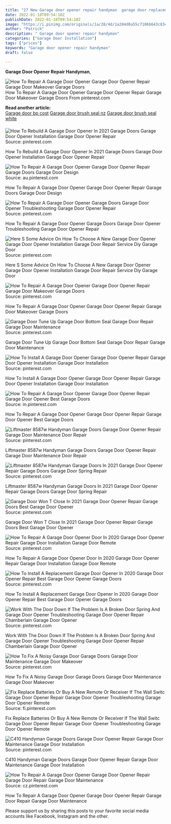 ```yaml
---
title: "27 New Garage door opener repair handyman  garage door replacement"
date: 2022-01-18T09:54:18Z
publishDate: 2022-01-18T09:54:18Z
image: "https://i.pinimg.com/originals/1a/28/4d/1a284d0a55c7106b643c834ccd826079.jpg"
author: "Patrick"
description: " Garage door opener repair handyman"
categories: ["Garage Door Installation"]
tags: ["prices"]
keywords: "Garage door opener repair handyman"
draft: false

---
```

<!-- Head tag Code -->
**Garage Door Opener Repair Handyman**, 

![How To Repair A Garage Door Opener Garage Door Opener Repair Garage Door Makeover Garage Doors](https://i.pinimg.com/originals/4f/8f/5d/4f8f5dd86ef919774c67c8be148f0d6e.jpg "How To Repair A Garage Door Opener Garage Door Opener Repair Garage Door Makeover Garage Doors")
How To Repair A Garage Door Opener Garage Door Opener Repair Garage Door Makeover Garage Doors From pinterest.com

**Read another article:**  
[Garage door bp cost](/garage-door-bp-cost/)
[Garage door brush seal nz](/garage-door-brush-seal-nz/)
[Garage door brush seal white](/garage-door-brush-seal-white/)




### 

 


![How To Rebuild A Garage Door Opener In 2021 Garage Doors Garage Door Opener Installation Garage Door Opener Repair](https://i.pinimg.com/474x/77/88/48/778848c22f09a3ed884268f127f20572.jpg "How To Rebuild A Garage Door Opener In 2021 Garage Doors Garage Door Opener Installation Garage Door Opener Repair")
Source: pinterest.com

How To Rebuild A Garage Door Opener In 2021 Garage Doors Garage Door Opener Installation Garage Door Opener Repair  

![How To Repair A Garage Door Opener Garage Door Opener Repair Garage Doors Garage Door Design](https://i.pinimg.com/474x/f6/79/89/f67989c69ac24471124566a1b812a659.jpg "How To Repair A Garage Door Opener Garage Door Opener Repair Garage Doors Garage Door Design")
Source: au.pinterest.com

How To Repair A Garage Door Opener Garage Door Opener Repair Garage Doors Garage Door Design  

![How To Repair A Garage Door Opener Garage Doors Garage Door Opener Troubleshooting Garage Door Opener Repair](https://i.pinimg.com/originals/6b/59/7b/6b597b7fc3829be800aaab3d52c12e48.jpg "How To Repair A Garage Door Opener Garage Doors Garage Door Opener Troubleshooting Garage Door Opener Repair")
Source: pinterest.com

How To Repair A Garage Door Opener Garage Doors Garage Door Opener Troubleshooting Garage Door Opener Repair  

![Here S Some Advice On How To Choose A New Garage Door Opener Garage Door Opener Installation Garage Door Repair Service Diy Garage Door](https://i.pinimg.com/474x/02/75/47/0275473b86ba2fed1686da22bc280efe--best-garage-door-opener-best-garage-doors.jpg "Here S Some Advice On How To Choose A New Garage Door Opener Garage Door Opener Installation Garage Door Repair Service Diy Garage Door")
Source: pinterest.com

Here S Some Advice On How To Choose A New Garage Door Opener Garage Door Opener Installation Garage Door Repair Service Diy Garage Door  

![How To Repair A Garage Door Opener Garage Door Opener Repair Garage Door Makeover Garage Doors](https://i.pinimg.com/originals/4f/8f/5d/4f8f5dd86ef919774c67c8be148f0d6e.jpg "How To Repair A Garage Door Opener Garage Door Opener Repair Garage Door Makeover Garage Doors")
Source: pinterest.com

How To Repair A Garage Door Opener Garage Door Opener Repair Garage Door Makeover Garage Doors  

![Garage Door Tune Up Garage Door Bottom Seal Garage Door Repair Garage Door Maintenance](https://i.pinimg.com/474x/28/e4/97/28e49735084702538d72075e231440d2.jpg "Garage Door Tune Up Garage Door Bottom Seal Garage Door Repair Garage Door Maintenance")
Source: pinterest.com

Garage Door Tune Up Garage Door Bottom Seal Garage Door Repair Garage Door Maintenance  

![How To Install A Garage Door Opener Garage Door Opener Repair Garage Door Opener Installation Garage Door Installation](https://i.pinimg.com/600x315/58/b0/68/58b0687f901347df120fab1ddbc818cd.jpg "How To Install A Garage Door Opener Garage Door Opener Repair Garage Door Opener Installation Garage Door Installation")
Source: pinterest.com

How To Install A Garage Door Opener Garage Door Opener Repair Garage Door Opener Installation Garage Door Installation  

![How To Repair A Garage Door Opener Garage Door Opener Repair Garage Door Opener Best Garage Doors](https://i.pinimg.com/736x/da/88/fc/da88fc7ed50c28fac46a87818d94ea8b.jpg "How To Repair A Garage Door Opener Garage Door Opener Repair Garage Door Opener Best Garage Doors")
Source: in.pinterest.com

How To Repair A Garage Door Opener Garage Door Opener Repair Garage Door Opener Best Garage Doors  

![Liftmaster 8587w Handyman Garage Doors Garage Door Opener Repair Garage Door Maintenance Door Repair](https://i.pinimg.com/736x/27/08/62/270862f5140e42e48fe03b2a655b4f52.jpg "Liftmaster 8587w Handyman Garage Doors Garage Door Opener Repair Garage Door Maintenance Door Repair")
Source: pinterest.com

Liftmaster 8587w Handyman Garage Doors Garage Door Opener Repair Garage Door Maintenance Door Repair  

![Liftmaster 8587w Handyman Garage Doors In 2021 Garage Door Opener Repair Garage Doors Garage Door Spring Repair](https://i.pinimg.com/736x/e6/b0/0a/e6b00a1c2d27c041a49babf772456753.jpg "Liftmaster 8587w Handyman Garage Doors In 2021 Garage Door Opener Repair Garage Doors Garage Door Spring Repair")
Source: pinterest.com

Liftmaster 8587w Handyman Garage Doors In 2021 Garage Door Opener Repair Garage Doors Garage Door Spring Repair  

![Garage Door Won T Close In 2021 Garage Door Opener Repair Garage Doors Best Garage Door Opener](https://i.pinimg.com/736x/75/fc/95/75fc95032354859aee32ebb5510f2976.jpg "Garage Door Won T Close In 2021 Garage Door Opener Repair Garage Doors Best Garage Door Opener")
Source: pinterest.com

Garage Door Won T Close In 2021 Garage Door Opener Repair Garage Doors Best Garage Door Opener  

![How To Repair A Garage Door Opener Door In 2020 Garage Door Opener Repair Garage Door Installation Garage Door Remote](https://i.pinimg.com/736x/69/98/bb/6998bbee1efe132820b4bb812835efab.jpg "How To Repair A Garage Door Opener Door In 2020 Garage Door Opener Repair Garage Door Installation Garage Door Remote")
Source: pinterest.com

How To Repair A Garage Door Opener Door In 2020 Garage Door Opener Repair Garage Door Installation Garage Door Remote  

![How To Install A Replacement Garage Door Opener In 2020 Garage Door Opener Repair Best Garage Door Opener Garage Doors](https://i.pinimg.com/736x/69/c6/d8/69c6d8bdf12ab19337d8f581682295ca.jpg "How To Install A Replacement Garage Door Opener In 2020 Garage Door Opener Repair Best Garage Door Opener Garage Doors")
Source: pinterest.com

How To Install A Replacement Garage Door Opener In 2020 Garage Door Opener Repair Best Garage Door Opener Garage Doors  

![Work With The Door Down If The Problem Is A Broken Door Spring And Garage Door Opener Troubleshooting Garage Door Opener Repair Chamberlain Garage Door Opener](https://i.pinimg.com/originals/ba/f9/24/baf924700c9c50fbbabacb7305346853.jpg "Work With The Door Down If The Problem Is A Broken Door Spring And Garage Door Opener Troubleshooting Garage Door Opener Repair Chamberlain Garage Door Opener")
Source: pinterest.com

Work With The Door Down If The Problem Is A Broken Door Spring And Garage Door Opener Troubleshooting Garage Door Opener Repair Chamberlain Garage Door Opener  

![How To Fix A Noisy Garage Door Garage Doors Garage Door Maintenance Garage Door Makeover](https://i.pinimg.com/originals/05/a3/75/05a375138d3ad62ae37cc68afc8d8da4.jpg "How To Fix A Noisy Garage Door Garage Doors Garage Door Maintenance Garage Door Makeover")
Source: pinterest.com

How To Fix A Noisy Garage Door Garage Doors Garage Door Maintenance Garage Door Makeover  

![Fix Replace Batteries Or Buy A New Remote Or Receiver If The Wall Switc Garage Door Opener Repair Garage Door Opener Troubleshooting Garage Door Opener Remote](https://i.pinimg.com/originals/b6/ef/be/b6efbea719caebeb8e2397d517f7354e.jpg "Fix Replace Batteries Or Buy A New Remote Or Receiver If The Wall Switc Garage Door Opener Repair Garage Door Opener Troubleshooting Garage Door Opener Remote")
Source: fi.pinterest.com

Fix Replace Batteries Or Buy A New Remote Or Receiver If The Wall Switc Garage Door Opener Repair Garage Door Opener Troubleshooting Garage Door Opener Remote  

![C410 Handyman Garage Doors Garage Door Opener Repair Garage Door Maintenance Garage Door Installation](https://i.pinimg.com/originals/08/40/a8/0840a8c75cc265d6d64266ed294ec48c.jpg "C410 Handyman Garage Doors Garage Door Opener Repair Garage Door Maintenance Garage Door Installation")
Source: pinterest.com

C410 Handyman Garage Doors Garage Door Opener Repair Garage Door Maintenance Garage Door Installation  

![How To Repair A Garage Door Opener Garage Door Opener Repair Garage Door Repair Garage Door Maintenance](https://i.pinimg.com/originals/1a/28/4d/1a284d0a55c7106b643c834ccd826079.jpg "How To Repair A Garage Door Opener Garage Door Opener Repair Garage Door Repair Garage Door Maintenance")
Source: cz.pinterest.com

How To Repair A Garage Door Opener Garage Door Opener Repair Garage Door Repair Garage Door Maintenance  

Please support us by sharing this posts to your favorite social media accounts like Facebook, Instagram and the other.

